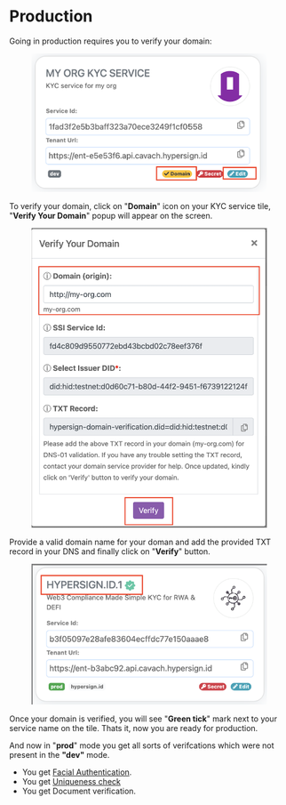 # Production

Going in production requires you to verify your domain:

<figure><img src="../../../.gitbook/assets/image (18).png" alt=""><figcaption></figcaption></figure>

To verify your domain, click on "**Domain**" icon on your KYC service tile, "**Verify Your Domain**" popup will appear on the screen.&#x20;

<figure><img src="../../../.gitbook/assets/image (19).png" alt=""><figcaption></figcaption></figure>

Provide a valid domain name for your doman and add the provided TXT record in your DNS and finally click on "**Verify**" button.&#x20;

<figure><img src="../../../.gitbook/assets/image (20).png" alt=""><figcaption></figcaption></figure>

Once your domain is verified, you will see "**Green tick**" mark next to your service name on the tile. Thats it, now you are ready for production.&#x20;

And now in "**prod**" mode you get all sorts of verifcations which were not present in the **"dev"** mode.&#x20;

* You get [Facial Authentication](../../concepts/facial-authentication.md).
* You get [Uniqueness check ](../../concepts/uniqueness-check.md)
* You get Document verification.&#x20;
